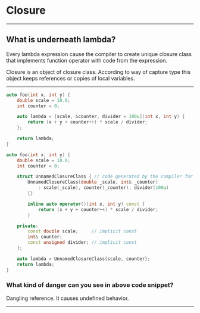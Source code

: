 <!-- .slide: data-background="#111111" -->

# Closure

___

## What is underneath lambda?

Every lambda expression cause the compiler to create unique closure class that implements function operator with code from the expression.
<!-- .element: class="fragment fade-in" -->

Closure is an object of closure class. According to way of capture type this object keeps references or copies of local variables.
<!-- .element: class="fragment fade-in" -->

___

```cpp
auto foo(int x, int y) {
    double scale = 10.0;
    int counter = 0;

    auto lambda = [scale, &counter, divider = 100u](int x, int y) {
        return (x + y + counter++) * scale / divider;
    };

    return lambda;
}
```

```cpp
auto foo(int x, int y) {
    double scale = 10.0;
    int counter = 0;

    struct UnnamedClosureClass { // code generated by the compiler for above 1 line
        UnnamedClosureClass(double _scale, int& _counter)
            : scale(_scale), counter(_counter), divider(100u)
        {}

        inline auto operator()(int x, int y) const {
            return (x + y + counter++) * scale / divider;
        }

    private:
        const double scale;     // implicit const
        int& counter;
        const unsigned divider; // implicit const
    };

    auto lambda = UnnamedClosureClass{scale, counter};
    return lambda;
}
```

### What kind of danger can you see in above code snippet?

Dangling reference. It causes undefined behavior.

___